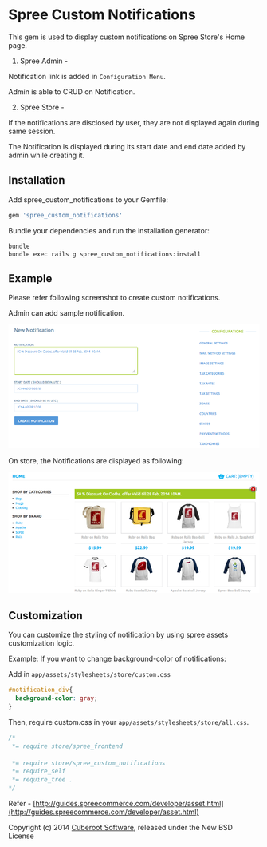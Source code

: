 Spree Custom Notifications
========================

This gem is used to display custom notifications on Spree Store's Home page.

1. Spree Admin -

  Notification link is added in `Configuration Menu`.

  Admin is able to CRUD on Notification.

2. Spree Store -

  If the notifications are disclosed by user, they are not displayed again during same session.

  The Notification is displayed during its start date and end date added
by admin while creating it.

Installation
------------

Add spree_custom_notifications to your Gemfile:

```ruby
gem 'spree_custom_notifications'
```

Bundle your dependencies and run the installation generator:

```shell
bundle
bundle exec rails g spree_custom_notifications:install
```

Example
-------
Please refer following screenshot to create custom notifications.

Admin can add sample notification.

![admin-custom-notification](screen-shots/custom_notification_screen_admin.png)

On store, the Notifications are displayed as following:

![store-custom-notification](screen-shots/custom_notification_screen_store.png)

Customization
-------------

You can customize the styling of notification by using spree
assets customization logic.

Example: If you want to change background-color of notifications:

Add in `app/assets/stylesheets/store/custom.css`
```css
#notification_div{
  background-color: gray;
}
```

Then, require custom.css in your `app/assets/stylesheets/store/all.css`.

```css
/*
 *= require store/spree_frontend

 *= require store/spree_custom_notifications
 *= require_self
 *= require_tree .
*/
```
Refer -
[http://guides.spreecommerce.com/developer/asset.html](http://guides.spreecommerce.com/developer/asset.html)

Copyright (c) 2014 [Cuberoot Software](http://www.cuberoot.in), released under the New BSD License
